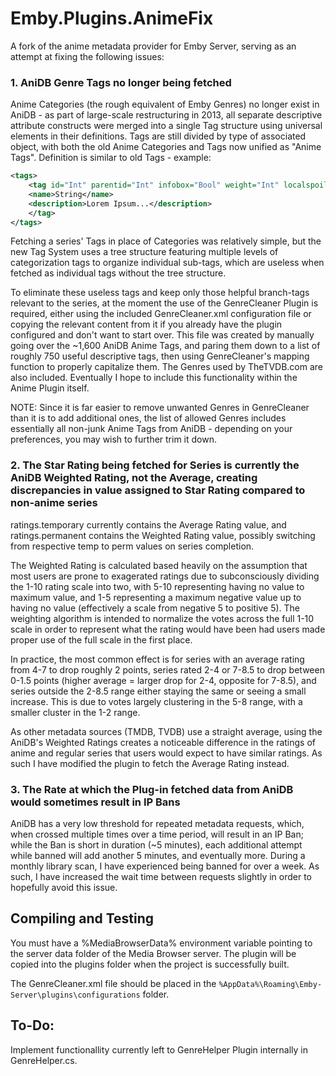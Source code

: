 Emby.Plugins.AnimeFix
=====================

A fork of the anime metadata provider for Emby Server, serving as an attempt at fixing the following issues:


### 1. AniDB Genre Tags no longer being fetched

 Anime Categories (the rough equivalent of Emby Genres) no longer exist in AniDB - as part of large-scale restructuring in 2013, all separate descriptive attribute constructs were merged into a single Tag structure using universal elements in their definitions. Tags are still divided by type of associated object, with both the old Anime Categories and Tags now unified as "Anime Tags". Definition is similar to old Tags - example:

```xml
<tags>
    <tag id="Int" parentid="Int" infobox="Bool" weight="Int" localspoiler="Bool" globalspoiler="Bool" verified="Bool" update="YYYY-MM-DD">
    <name>String</name>
    <description>Lorem Ipsum...</description>
    </tag>
</tags>
```

Fetching a series' Tags in place of Categories was relatively simple, but the new Tag System uses a tree structure featuring multiple levels of categorization tags to organize individual sub-tags, which are useless when fetched as individual tags without the tree structure. 

To eliminate these useless tags and keep only those helpful branch-tags relevant to the series, at the moment the use of the GenreCleaner Plugin is required, either using the included GenreCleaner.xml configuration file or copying the relevant content from it if you already have the plugin configured and don't want to start over. This file was created by manually going over the ~1,600 AniDB Anime Tags, and paring them down to a list of roughly 750 useful descriptive tags, then using GenreCleaner's mapping function to properly capitalize them. The Genres used by TheTVDB.com are also included. Eventually I hope to include this functionality within the Anime Plugin itself.

NOTE: Since it is far easier to remove unwanted Genres in GenreCleaner than it is to add additional ones, the list of allowed Genres includes essentially all non-junk Anime Tags from AniDB - depending on your preferences, you may wish to further trim it down.


### 2. The Star Rating being fetched for Series is currently the AniDB Weighted Rating, not the Average, creating discrepancies in value assigned to Star Rating compared to non-anime series

ratings.temporary currently contains the Average Rating value, and ratings.permanent contains the Weighted Rating value, possibly switching from respective temp to perm values on series completion.

The Weighted Rating is calculated based heavily on the assumption that most users are prone to exagerated ratings due to subconsciously dividing the 1-10 rating scale into two, with 5-10 representing having no value to maximum value, and 1-5 representing a maximum negative value up to having no value (effectively a scale from negative 5 to positive 5). The weighting algorithm is intended to normalize the votes across the full 1-10 scale in order to represent what the rating would have been had users made proper use of the full scale in the first place. 

In practice, the most common effect is for series with an average rating from 4-7 to drop roughly 2 points, series rated 2-4 or 7-8.5 to drop between 0-1.5 points (higher average = larger drop for 2-4, opposite for 7-8.5), and series outside the 2-8.5 range either staying the same or seeing a small increase. This is due to votes largely clustering in the 5-8 range, with a smaller cluster in the 1-2 range.

As other metadata sources (TMDB, TVDB) use a straight average, using the AniDB's Weighted Ratings creates a noticeable difference in the ratings of anime and regular series that users would expect to have similar ratings. As such I have modified the plugin to fetch the Average Rating instead.


### 3. The Rate at which the Plug-in fetched data from AniDB would sometimes result in IP Bans

AniDB has a very low threshold for repeated metadata requests, which, when crossed multiple times over a time period, will result in an IP Ban; while the Ban is short in duration (~5 minutes), each additional attempt while banned will add another 5 minutes, and eventually more. During a monthly library scan, I have experienced being banned for over a week. As such, I have increased the wait time between requests slightly in order to hopefully avoid this issue.



## Compiling and Testing

You must have a %MediaBrowserData% environment variable pointing to the server data folder of the Media Browser server. The plugin will be copied into the plugins folder when the project is successfully built.

The GenreCleaner.xml file should be placed in the `%AppData%\Roaming\Emby-Server\plugins\configurations` folder.

## To-Do:
Implement functionallity currently left to GenreHelper Plugin internally in GenreHelper.cs.
